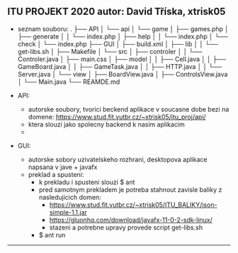 ITU PROJEKT 2020
autor: David Tříska, xtrisk05
-------------------------------------------------------------------------------------------------
- seznam souboru:
	.
	├── API
	│   └── api
	│       └── game
	│           ├── games.php
	│           ├── generate
	│           │   └── index.php
	│           ├── help
	│           │   └── index.php
	│           └── check
	│               └── index.php
	├── GUI
	│   ├── build.xml
	│   ├── lib
	│   │   └── get-libs.sh
	│   ├── Makefile
	│   └── src
	│       ├── controler
	│       │   └── Controler.java
	│       ├── main.css
	│       ├── model
	│       │   ├── Cell.java
	│       │   ├── GameBoard.java
	│       │   ├── GameTask.java
	│       │   ├── HTTP.java
	│       │   └── Server.java
	│       └── view
	│           ├── BoardView.java
	│           ├── ControlsView.java
	│           └── Main.java
	└── REAMDE.md
- API:
	- autorske soubory, tvorici beckend aplikace v soucasne dobe bezi na domene: https://www.stud.fit.vutbr.cz/~xtrisk05/itu_proj/api/
	- ktera slouzi jako spolecny backend k nasim aplikacim
	- 

- GUI:
	- autorske sobory uzivatelskeho rozhrani, desktopova aplikace napsana v jave + javafx
	- preklad a spusteni:
		- k prekladu i spusteni slouzi $ ant
		- pred samotnym prekladem je potreba stahnout zavisle baliky z nasledujicich domen:
			- https://www.stud.fit.vutbr.cz/~xtrisk05/ITU_BALIKY/json-simple-1.1.jar
			- https://gluonhq.com/download/javafx-11-0-2-sdk-linux/
			- stazeni a potrebne upravy provede script get-libs.sh
		- $ ant run 
		

----------------------------------------------------------------------------------------------------